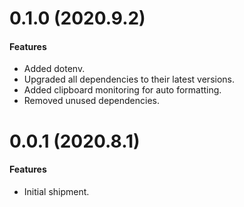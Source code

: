 # 0.1.0 (2020.9.2)

#### Features

- Added dotenv.
- Upgraded all dependencies to their latest versions.
- Added clipboard monitoring for auto formatting.
- Removed unused dependencies.

# 0.0.1 (2020.8.1)

#### Features

- Initial shipment.
